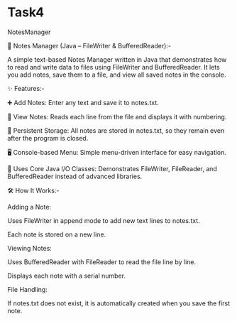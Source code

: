 # Task4
NotesManager



📒 Notes Manager (Java – FileWriter & BufferedReader):-

A simple text-based Notes Manager written in Java that demonstrates how to read and write data to files using FileWriter and BufferedReader.
It lets you add notes, save them to a file, and view all saved notes in the console.

✨ Features:-

➕ Add Notes: Enter any text and save it to notes.txt.

📂 View Notes: Reads each line from the file and displays it with numbering.

📝 Persistent Storage: All notes are stored in notes.txt, so they remain even after the program is closed.

🖥️ Console-based Menu: Simple menu-driven interface for easy navigation.

💾 Uses Core Java I/O Classes: Demonstrates FileWriter, FileReader, and BufferedReader instead of advanced libraries.


🛠️ How It Works:-

Adding a Note:

Uses FileWriter in append mode to add new text lines to notes.txt.

Each note is stored on a new line.

Viewing Notes:

Uses BufferedReader with FileReader to read the file line by line.

Displays each note with a serial number.

File Handling:

If notes.txt does not exist, it is automatically created when you save the first note.
